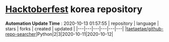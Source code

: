 # [Hacktoberfest](https://hacktoberfest.digitalocean.com/) korea repository 
**Automation Update Time** : 2020-10-13 01:57:55
| repository | language | stars | forks | created | updated |
|---|---|---|---|---|---|
|<a href = "https://github.com/taetaetae/github-repo-searcher" target="_blank">taetaetae/github-repo-searcher</a>|Python|2|3|2020-10-11|2020-10-12|
